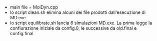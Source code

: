 - main file = MolDyn.cpp
- lo script clean.sh elimina alcuni dei file prodotti dall'esecuzione di MD.exe
- lo script equilibrate.sh lancia 6 simulazioni MD.exe. La prima legge la confiurazione iniziale da config.0, le successive da old.final e config.final
